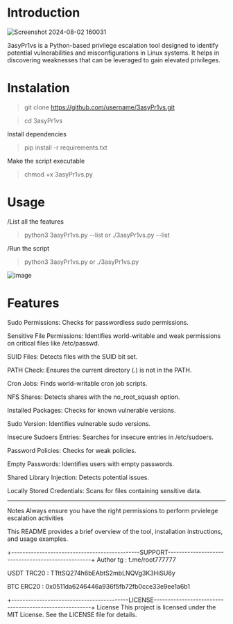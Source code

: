 # Introduction

![Screenshot 2024-08-02 160031](https://github.com/user-attachments/assets/3e8bf329-c624-4576-b878-e447862d99e3)

3asyPr1vs is a Python-based privilege escalation tool designed to identify potential vulnerabilities and misconfigurations in Linux systems. It helps in discovering weaknesses that can be leveraged to gain elevated privileges.

# Instalation

> git clone https://github.com/username/3asyPr1vs.git

> cd 3asyPr1vs



Install dependencies

> pip install -r requirements.txt

Make the script executable

> chmod +x 3asyPr1vs.py




# Usage
/List all the features

> python3 3asyPr1vs.py --list    or    ./3asyPr1vs.py --list


/Run the script

> python3 3asyPr1vs.py or ./3asyPr1vs.py


![image](https://github.com/user-attachments/assets/71f57218-e036-43a8-af83-1b8a5a4a476d)

# Features
Sudo Permissions: Checks for passwordless sudo permissions.

Sensitive File Permissions: Identifies world-writable and weak permissions on critical files like /etc/passwd.

SUID Files: Detects files with the SUID bit set.

PATH Check: Ensures the current directory (.) is not in the PATH.

Cron Jobs: Finds world-writable cron job scripts.

NFS Shares: Detects shares with the no_root_squash option.

Installed Packages: Checks for known vulnerable versions.

Sudo Version: Identifies vulnerable sudo versions.

Insecure Sudoers Entries: Searches for insecure entries in /etc/sudoers.

Password Policies: Checks for weak policies.

Empty Passwords: Identifies users with empty passwords.

Shared Library Injection: Detects potential issues.

Locally Stored Credentials: Scans for files containing sensitive data.


-------------------------------------------------------------------------

Notes
Always ensure you have the right permissions to perform prvielege escalation activities


This README provides a brief overview of the tool, installation instructions, and usage examples.



+----------------------------------------------SUPPORT--------------------------------------------------+
Author 
tg : t.me/root777777



USDT TRC20 : TTttSQ274h6bEAbtS2mbLNQVg3K3HiSU6y

BTC ERC20  : 0x0511da6246446a936f5fb72fb0cce33e9ee1a6b1


+------------------------------------------LICENSE-------------------------------------------------------+
License
This project is licensed under the MIT License. See the LICENSE file for details.

